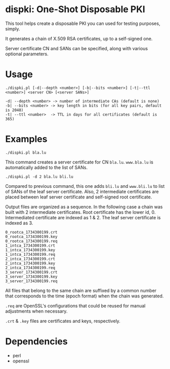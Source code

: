 # dispki: One-Shot Disposable PKI

This tool helps create a disposable PKI you can used for testing purposes, simply.

It generates a chain of X.509 RSA certificates, up to a self-signed one.

Server certificate CN and SANs can be specified, along with various optional
parameters.

# Usage

    ./dispki.pl [-d|--depth <number>] [-b|--bits <number>] [-t|--ttl <number>] <server CN> [<server SANs>]

    -d| --depth <number> -> number of intermediate CAs (default is none)
    -b| --bits <number> -> key length in bits (for all key pairs, default is 2048)
    -t| --ttl <number>  -> TTL in days for all certificates (default is 365)

# Examples

    ./dispki.pl bla.lu

This command creates a server certificate for CN `bla.lu`. `www.bla.lu` is
automatically added to the list of SANs.

    ./dispki.pl -d 2 bla.lu bli.lu

Compared to previous command, this one adds `bli.lu` and `www.bli.lu` to list
of SANs of the leaf server certificate. Also, 2 intermediate certificates are
placed between leaf server certificate and self-signed root certificate.

Output files are organized as a sequence. In the following case a chain was
built with 2 intermediate certificates. Root certificate has the lower id, 0.
Intermediated certificate are indexed as 1 & 2. The leaf server certificate is
indexed as 3.

    0_rootca_1734300199.crt
    0_rootca_1734300199.key
    0_rootca_1734300199.req
    1_intca_1734300199.crt
    1_intca_1734300199.key
    1_intca_1734300199.req
    2_intca_1734300199.crt
    2_intca_1734300199.key
    2_intca_1734300199.req
    3_server_1734300199.crt
    3_server_1734300199.key
    3_server_1734300199.req

All files that belong to the same chain are suffixed by a common number that
corresponds to the time (epoch format) when the chain was generated.

`.req` are OpenSSL's configurations that could be reused for manual adjustments when necessary.

`.crt` & `.key` files are certificates and keys, respectively.

# Dependencies

- perl
- openssl

